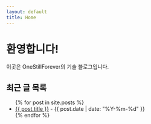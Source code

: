 ```yaml
---
layout: default
title: Home
---
```


# 환영합니다!

이곳은 OneStillForever의 기술 블로그입니다.

## 최근 글 목록

<ul>
{% for post in site.posts %}
  <li><a href="{{ post.url }}">{{ post.title }}</a> - {{ post.date | date: "%Y-%m-%d" }}</li>
{% endfor %}
</ul>
